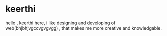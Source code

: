 # keerthi
hello ,
   keerthi here,  i like designing and developing of web(bhjbhjvgccvgvgvgg) ,
   that makes me more creative and knowledgable.
